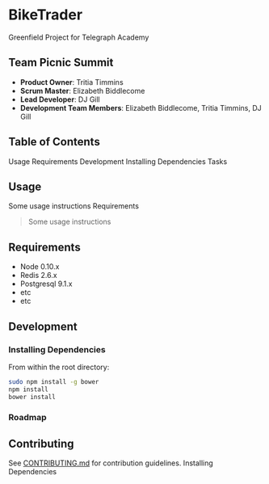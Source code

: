 # BikeTrader
Greenfield Project for Telegraph Academy



## Team Picnic Summit


  - __Product Owner__: Tritia Timmins
  - __Scrum Master__: Elizabeth Biddlecome
  - __Lead Developer__: DJ Gill
  - __Development Team Members__: Elizabeth Biddlecome, Tritia Timmins, DJ Gill


## Table of Contents

Usage 
Requirements
Development
Installing Dependencies
Tasks

## Usage

Some usage instructions
Requirements






> Some usage instructions

## Requirements

- Node 0.10.x
- Redis 2.6.x
- Postgresql 9.1.x
- etc
- etc

## Development

### Installing Dependencies

From within the root directory:

```sh
sudo npm install -g bower
npm install
bower install
```

### Roadmap


## Contributing

See [CONTRIBUTING.md](_CONTRIBUTING.md) for contribution guidelines.
Installing Dependencies




